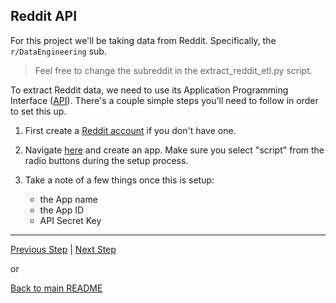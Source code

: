 ## Reddit API

For this project we'll be taking data from Reddit. Specifically, the `r/DataEngineering` sub. 

> Feel free to change the subreddit in the extract_reddit_etl.py script.

To extract Reddit data, we need to use its Application Programming Interface ([API](https://www.mulesoft.com/resources/api/what-is-an-api)). There's a couple simple steps you'll need to follow in order to set this up.

1. First create a [Reddit account](https://www.reddit.com/register/) if you don't have one.
2. Navigate [here](https://www.reddit.com/prefs/apps) and create an app. Make sure you select "script" from the radio buttons during the setup process.
3. Take a note of a few things once this is setup:

    - the App name
    - the App ID
    - API Secret Key

---

[Previous Step](overview.md) | [Next Step](aws.md)

or

[Back to main README](../README.md)
